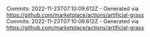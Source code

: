 Commits: 2022-11-23T07:10:09.612Z - Generated via https://github.com/marketplace/actions/artificial-grass
<br>
Commits: 2022-11-23T07:10:09.612Z - Generated via https://github.com/marketplace/actions/artificial-grass
<br>

